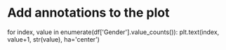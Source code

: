 # Add annotations to the plot
for index, value in enumerate(df['Gender'].value_counts()):
    plt.text(index, value+1, str(value), ha='center')
